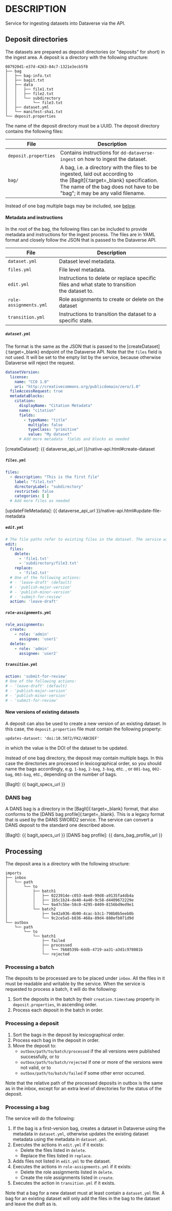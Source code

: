 DESCRIPTION
===========

Service for ingesting datasets into Dataverse via the API.

Deposit directories
-------------------

The datasets are prepared as deposit directories (or "deposits" for short) in the ingest area. A deposit is a directory with the following structure:

```text
087920d1-e37d-4263-84c7-1321e3ecb5f8
├── bag
│   ├── bag-info.txt
│   ├── bagit.txt
│   ├── data
│   │   ├── file1.txt
│   │   ├── file2.txt
│   │   └── subdirectory
│   │       └── file3.txt
│   ├── dataset.yml
│   └── manifest-sha1.txt
└── deposit.properties
```

The name of the deposit directory must be a UUID. The deposit directory contains the following files:

| File                 | Description                                                                                                                                                                                                  |
|----------------------|--------------------------------------------------------------------------------------------------------------------------------------------------------------------------------------------------------------|
| `deposit.properties` | Contains instructions for `dd-dataverse-ingest` on how to ingest the dataset.                                                                                                                                |
| `bag/`               | A bag, i.e. a directory with the files to be ingested, laid out according to <br>the [BagIt]{:target=_blank} specification. <br>The name of the bag does not have to be "bag"; it may be any valid filename. |

Instead of one bag multiple bags may be included, see [below](#new-versions-of-existing-datasets).

#### Metadata and instructions

In the root of the bag, the following files can be included to provide metadata and instructions for the ingest process. The files are in YAML format and
closely follow the JSON that is passed to the Dataverse API.

| File                   | Description                                                                                       |
|------------------------|---------------------------------------------------------------------------------------------------|
| `dataset.yml`          | Dataset level metadata.                                                                           |
| `files.yml`            | File level metadata.                                                                              |
| `edit.yml`             | Instructions to delete or replace specific files and what state to transition <br>the dataset to. |
| `role-assignments.yml` | Role assignments to create or delete on the dataset                                               |
| `transition.yml`       | Instructions to transition the dataset to a specific state.                                       |

##### `dataset.yml`

The format is the same as the JSON that is passed to the [createDataset]{:target=_blank} endpoint of the Dataverse API. Note that the `files` field is not used.
It will be set to the empty list by the service, because otherwise Dataverse will reject the request.

```yaml
datasetVersion:
  license:
    name: "CC0 1.0"
    uri: "http://creativecommons.org/publicdomain/zero/1.0"
  fileAccessRequest: true
  metadataBlocks:
    citation:
      displayName: "Citation Metadata"
      name: "citation"
      fields:
        - typeName: "title"
          multiple: false
          typeClass: "primitive"
          value: "My dataset"
      # Add more metadata  fields and blocks as needed
```

[createDataset]: {{ dataverse_api_url }}/native-api.html#create-dataset

##### `files.yml`

<!-- TODO: add option to address file by id ? -->

```yaml
files:
  - description: "This is the first file"
    label: "file1.txt"
    directoryLabel: "subdirectory"
    restricted: false
    categories: [ ]
  # Add more files as needed
```

[updateFileMetadata]: {{ dataverse_api_url }}/native-api.html#update-file-metadata

##### `edit.yml`

```yaml
# The file paths refer to existing files in the dataset. The service will reject the deposit if the files do not exist.
edit:
  files:
    delete:
      - 'file1.txt'
      - 'subdirectory/file3.txt'
    replace:
      - 'file2.txt'
  # One of the following actions:
  # - 'leave-draft' (default)
  # - 'publish-major-version'
  # - 'publish-minor-version'
  # - 'submit-for-review'
  action: 'leave-draft'  
```

##### `role-assignments.yml`

```yaml
role_assignments:
  create:
    - role: 'admin'
      assignee: 'user1'
  delete:
    - role: 'admin'
      assignee: 'user2'      
```

##### `transition.yml`

```yaml
action: 'submit-for-review'
# One of the following actions:
# - 'leave-draft' (default)
# - 'publish-major-version'
# - 'publish-minor-version'
# - 'submit-for-review'
```

#### New versions of existing datasets

A deposit can also be used to create a new version of an existing dataset. In this case, the `deposit.properties` file must contain the following property:

```text
updates-dataset: 'doi:10.5072/FK2/ABCDEF'
```

in which the value is the DOI of the dataset to be updated.

Instead of one bag directory, the deposit may contain multiple bags. In this case the directories are processed in lexicographical order, so you should name the
bags accordingly, e.g. `1-bag`, `2-bag`, `3-bag`, etc. , or `001-bag`, `002-bag`, `003-bag`, etc., depending on the number of bags.

[BagIt]: {{ bagit_specs_url }}

### DANS bag

A DANS bag is a directory in the [BagIt]{:target=_blank} format, that also conforms to the [DANS bag profile]{:target=_blank}. This is a legacy format that is
used by the DANS SWORD2 service. The service can convert a DANS deposit to the standard one described above.

<!-- TODO: elaborate -->

[BagIt]: {{ bagit_specs_url }}
[DANS bag profile]: {{ dans_bag_profile_url }}

Processing
----------
The deposit area is a directory with the following structure:

```text
imports
├── inbox
│   └── path
│       └── to
│           ├── batch1
│           │   ├── 0223914e-c053-4ee8-99d8-a9135fa4db4a
│           │   ├── 1b5c1b24-de40-4a40-9c58-d4409672229e
│           │   └── 9a47c5be-58c0-4295-8409-8156bd9ed9e1
│           └── batch2
│               ├── 5e42a936-4b90-4cac-b3c1-798b0b5eeb0b
│               └── 9c2ce5a5-b836-468a-89d4-880efb071d9d
└── outbox
    └── path
        └── to
            └── batch1
                ├── failed
                ├── processed
                │   └── 7660539b-6ddb-4719-aa31-a3d1c978081b
                └── rejected
```

### Processing a batch

The deposits to be processed are to be placed under `inbox`. All the files in it must be readable and writable by the service.
When the service is requested to process a batch, it will do the following:

1. Sort the deposits in the batch by their `creation.timestamp` property in `deposit.properties`, in ascending order.
2. Process each deposit in the batch in order.

### Processing a deposit

1. Sort the bags in the deposit by lexicographical order.
2. Process each bag in the deposit in order.
3. Move the deposit to:
    * `outbox/path/to/batch/processed` if the all versions were published successfully, or to
    * `outbox/path/to/batch/rejected` if one or more of the versions were not valid, or to
    * `outbox/path/to/batch/failed` if some other error occurred.

Note that the relative path of the processed deposits in outbox is the same as in the inbox, except for an extra level of directories for the status of the
deposit.

### Processing a bag

The service will do the following:

1. If the bag is a first-version bag, creates a dataset in Dataverse using the metadata in `dataset.yml`, otherwise updates the existing dataset metadata
   using the metadata in `dataset.yml`.
2. Executes the actions in `edit.yml` if it exists:
    * Delete the files listed in `delete`.
    * Replace the files listed in `replace`.
3. Adds files not listed in `edit.yml` to the dataset.
4. Executes the actions in `role-assignments.yml` if it exists:
    * Delete the role assignments listed in `delete`.
    * Create the role assignments listed in `create`.
5. Executes the action in `transition.yml` if it exists.

Note that a bag for a new dataset must at least contain a `dataset.yml` file. A bag for an existing dataset will only add the files in the bag to the dataset
and leave the draft as is.
